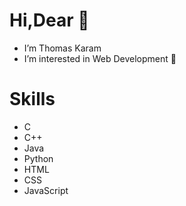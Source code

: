 # Hi,Dear 👋
- I’m Thomas Karam
- I’m interested in Web Development 👀
# Skills
 <ul>
  <li>C</li>
  <li>C++</li>
  <li>Java</li>
  <li>Python</li>
  <li>HTML</li>
  <li>CSS</li>
  <li>JavaScript</li>
 </ul>
